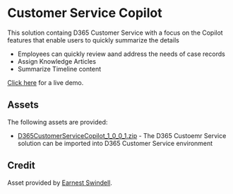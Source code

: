 # Customer Service Copilot
This solution containg D365 Customer Service with a focus on the Copilot features that enable users to quickly summarize the details
- Employees can quickly review aand address the needs of case records
- Assign Knowledge Articles
- Summarize Timeline content

[Click here](https://livesend.microsoft.com/i/DUFrJEz77SXgL85JbBg___Wio6___QrDyqYH7e0RigS84AIqujCRnDf764hPLUSSIGNMD___4tgHcVNlMwFR9PLUSSIGNsGDvh8rsKxuRPhXO1gPLUSSIGNW9THybkxh0AkV8RtYLR9fM18VrStHe780ZTs) for a live demo.
  
## Assets
The following assets are provided:
- [D365CustomerServiceCopilot_1_0_0_1.zip](https://github.com/microsoft/SLG-Business-Applications/releases/download/29/D365CustomerServiceCopilot_1_0_0_1.ZIP) - The D365 Custoemr Service solution can be imported into D365 Customer Service environment

## Credit
Asset provided by [Earnest Swindell](https://www.linkedin.com/in/earnestswindell).